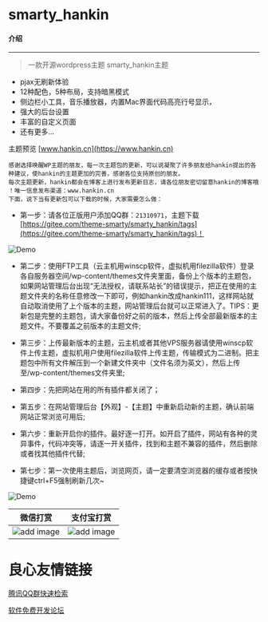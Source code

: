 # smarty_hankin

#### 介绍
------------------
> 一款开源wordpress主题 smarty_hankin主题

- pjax无刷新体验
- 12种配色，5种布局，支持暗黑模式
- 侧边栏小工具，音乐播放器，内置Mac界面代码高亮行号显示，
- 强大的后台设置
- 丰富的自定义页面
- 还有更多...

主题预览 [www.hankin.cn](https://www.hankin.cn)

```
感谢选择唤醒WP主题的朋友，每一次主题包的更新，可以说凝聚了许多朋友给hankin提出的各种建议，使hankin的主题更加的完善，感谢各位支持原创的朋友。
每次主题更新，hankin都会在博客上进行发布更新日志，请各位朋友密切留意hankin的博客哦 ！唯一信息发布渠道：www.hankin.cn
下面，说下当有更新包可以下载的时候，大家需要怎么做：

```

- 第一步：请各位正版用户添加QQ群：```21310971```，主题下载 [https://gitee.com/theme-smarty/smarty_hankin/tags](https://gitee.com/theme-smarty/smarty_hankin/tags)！

![Demo](https://www.hankin.cn/wp-content/uploads/2019/11/QQ图片20191125090718.png)

- 第二步：使用FTP工具（云主机用winscp软件，虚拟机用filezilla软件）登录各自服务器空间/wp-content/themes文件夹里面，备份上个版本的主题包，如果网站管理后台出现“无法授权，请联系站长”的错误提示，把正在使用的主题文件夹的名称任意修改一下即可，例如hankin改成hankin111，这样网站就自动取消使用了上个版本的主题，网站管理后台就可以正常进入了。TIPS：更新包是完整的主题包，请大家备份好之前的版本，然后上传全部最新版本的主题文件。不要覆盖之前版本的主题文件;

- 第三步：上传最新版本的主题，云主机或者其他VPS服务器请使用winscp软件上传主题，虚拟机用户使用filezilla软件上传主题，传输模式为二进制。把主题包中所有文件解压到一个新建文件夹中（文件名须为英文），然后上传至/wp-content/themes文件夹里;

- 第四步：先把网站在用的所有插件都关闭了；

- 第五步：在网站管理后台【外观】-【主题】中重新启动新的主题，确认前端网站正常浏览可用后;

- 第六步：重新开启你的插件。最好逐一打开。如开启了插件，网站有各种的灵异事件，代码冲突等，请逐一开关插件，找到和主题不兼容的插件，然后删除或者找其他插件代替;

- 第七步：第一次使用主题后，浏览网页，请一定要清空浏览器的缓存或者按快捷键ctrl+F5强制刷新几次~

![Demo](./screenshot.jpg)

|  微信打赏   | 支付宝打赏  |
|  ----  | ----  |
| ![add image](https://www.hankin.cn/wp-content/uploads/2019/11/Screenshot_2016-04-22-12-39-59-696_微信.png)  | ![add image](https://www.hankin.cn/wp-content/uploads/2019/11/微信图片_20191121174246.jpg) |

 # 良心友情链接

[腾讯QQ群快速检索](http://u.720life.cn/s/8cf73f7c)

[软件免费开发论坛](http://u.720life.cn/s/bbb01dc0)